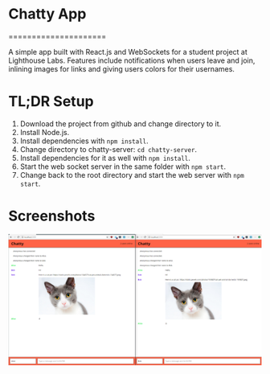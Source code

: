 # Chatty App
=====================

A simple app built with React.js and WebSockets for a student project at Lighthouse Labs. Features include notifications when users leave and join, inlining images for links and giving users colors for their usernames.

# TL;DR Setup
1. Download the project from github and change directory to it.
2. Install Node.js.
3. Install dependencies with `npm install`.
4. Change directory to chatty-server: `cd chatty-server`.
5. Install dependencies for it as well with `npm install`.
6. Start the web socket server in the same folder with `npm start`.
7. Change back to the root directory and start the web server with `npm start`.

# Screenshots
![Alice and Bob using the chat app](https://raw.githubusercontent.com/latagore/chatty/master/screenshots/demo.png "Alice and Bob using the chat app")
